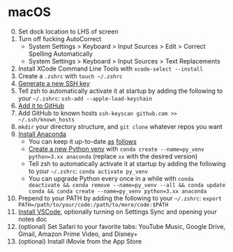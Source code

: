 # macOS

0. Set dock location to LHS of screen
1. Turn off fucking AutoCorrect
    * System Settings > Keyboard > Input Sources > Edit > Correct Spelling Automatically
    * System Settings > Keyboard > Input Sources > Text Replacements
2. Install XCode Command Line Tools with `xcode-select --install`
3. Create a `.zshrc` with `touch ~/.zshrc`
4. [Generate a new SSH key](https://docs.github.com/en/authentication/connecting-to-github-with-ssh/generating-a-new-ssh-key-and-adding-it-to-the-ssh-agent)
5. Tell zsh to automatically activate it at startup by adding the following to your `~/.zshrc`: `ssh-add --apple-load-keychain`
5. [Add it to GitHub](https://docs.github.com/en/authentication/connecting-to-github-with-ssh/adding-a-new-ssh-key-to-your-github-account)
6. Add GitHub to known hosts `ssh-keyscan github.com >> ~/.ssh/known_hosts`
7. `mkdir` your directory structure, and `git clone` whatever repos you want
8. [Install Anaconda](https://docs.anaconda.com/free/anaconda/install/mac-os.html)
    * You can keep it up-to-date [as](https://docs.anaconda.com/free/anaconda/install/update-version.html) [follows](https://www.anaconda.com/blog/keeping-anaconda-date)
    * [Create a new Python venv](https://docs.conda.io/projects/conda/en/latest/commands/create.html) with `conda create --name=py_venv python=3.xx anaconda` (replace `xx` with the desired version)
    * Tell zsh to automatically activate it at startup by adding the following to your `~/.zshrc`: `conda activate py_venv`
    * You can upgrade Python every once in a while with `conda deactivate && conda remove --name=py_venv --all && conda update conda && conda create --name=py_venv python=3.xx anaconda`
9. Prepend to your PATH by adding the following to your `~/.zshrc`: `export PATH=/path/to/your/code:/path/to/more/code:$PATH`
11. [Install VSCode](https://code.visualstudio.com/download), optionally turning on Settings Sync and opening your notes doc
12. (optional) Set Safari to your favorite tabs: YouTube Music, Google Drive, Gmail, Amazon Prime Video, and Disney+
13. (optional) Install iMovie from the App Store
